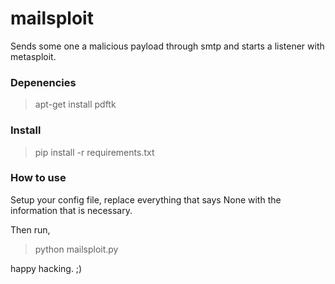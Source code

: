 # mailsploit
Sends some one a malicious payload through smtp and starts a listener with metasploit.

### Depenencies

> apt-get install pdftk

### Install

> pip install -r requirements.txt

### How to use

Setup your config file, replace everything that says None with the information that is necessary.

Then run,

> python mailsploit.py


happy hacking. ;)

